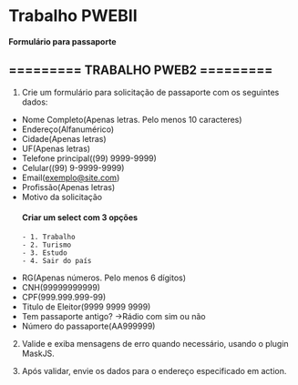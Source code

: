 # Trabalho PWEBII
#### Formulário para passaporte

## ========= TRABALHO PWEB2 =========

1. Crie um formulário para solicitação de passaporte com os seguintes dados:

  - Nome Completo(Apenas letras. Pelo menos 10 caracteres)
  - Endereço(Alfanumérico)
  - Cidade(Apenas letras)
  - UF(Apenas letras)
  - Telefone principal((99) 9999-9999)
  - Celular((99) 9-9999-9999)
  - Email(exemplo@site.com)
  - Profissão(Apenas letras)
  - Motivo da solicitação
	#### Criar um select com 3 opções
		- 1. Trabalho               
		- 2. Turismo                
		- 3. Estudo                 
		- 4. Sair do país      
			           
  - RG(Apenas números. Pelo menos 6 dígitos)
  - CNH(99999999999)
  - CPF(999.999.999-99)
  - Titulo de Eleitor(9999 9999 9999)
  - Tem passaporte antigo?
	->Rádio com sim ou não
  - Número do passaporte(AA999999)
 
2. Valide e exiba mensagens de erro quando necessário, usando o plugin MaskJS.

3. Após validar, envie os dados para o endereço especificado em action.
